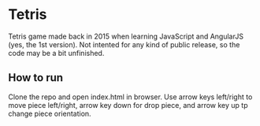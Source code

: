 # Tetris

Tetris game made back in 2015 when learning JavaScript and AngularJS (yes, the 1st version). Not intented for any kind of public release, so the code may be a bit unfinished.

## How to run

Clone the repo and open index.html in browser. Use arrow keys left/right to move piece left/right, arrow key down for drop piece, and arrow key up tp change piece orientation. 
